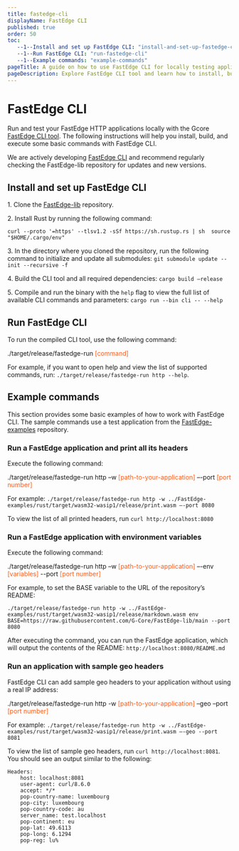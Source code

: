 ```yaml
---
title: fastedge-cli
displayName: FastEdge CLI
published: true
order: 50
toc:
   --1--Install and set up FastEdge CLI: "install-and-set-up-fastedge-cli"
   --1--Run FastEdge CLI: "run-fastedge-cli"
   --1--Example commands: "example-commands"   
pageTitle: A guide on how to use FastEdge CLI for locally testing applications | Gcore
pageDescription: Explore FastEdge CLI tool and learn how to install, build, and run it locally to test FastEdge applications. Check example commands for using the CLI tool.
---
```

# FastEdge CLI  

Run and test your FastEdge HTTP applications locally with the Gcore <a href="https://github.com/G-Core/FastEdge-lib" target="_blank">FastEdge CLI tool</a>. The following instructions will help you install, build, and execute some basic commands with FastEdge CLI. 

<alert-element type="tip" title="Tip">

We are actively developing <a href="https://github.com/G-Core/FastEdge-lib" target="_blank">FastEdge CLI</a> and recommend regularly checking the FastEdge-lib repository for updates and new versions. 

</alert-element>

## Install and set up FastEdge CLI  

1\. Clone the <a href="https://github.com/G-Core/FastEdge-lib" target="_blank">FastEdge-lib</a> repository. 

2\. Install Rust by running the following command:  

`curl --proto '=https' --tlsv1.2 -sSf https://sh.rustup.rs | sh 
source "$HOME/.cargo/env"`  

3\. In the directory where you cloned the repository, run the following command to initialize and update all submodules: `git submodule update --init --recursive -f` 

4\. Build the CLI tool and all required dependencies: `cargo build –release`

5\. Compile and run the binary with the `help` flag to view the full list of available CLI commands and parameters: `cargo run --bin cli -- --help`

## Run FastEdge CLI

To run the compiled CLI tool, use the following command:

<code-block>

./target/release/fastedge-run <span style="color:#FF5913">[command]</span>

</code-block>

For example, if you want to open help and view the list of supported commands, run: `./target/release/fastedge-run http --help`.

## Example commands

This section provides some basic examples of how to work with FastEdge CLI. The sample commands use a test application from the <a href="https://github.com/G-Core/FastEdge-examples" target="_blank">FastEdge-examples</a> repository. 

### Run a FastEdge application and print all its headers 

Execute the following command: 

<code-block>

./target/release/fastedge-run http –w <span style="color:#FF5913">[path-to-your-application]</span> –-port <span style="color:#FF5913">[port number]</span>

</code-block>

For example:  `./target/release/fastedge-run http -w ../FastEdge-examples/rust/target/wasm32-wasip1/release/print.wasm –-port 8080`

To view the list of all printed headers, run `curl http://localhost:8080`

### Run a FastEdge application with environment variables

Execute the following command: 

<code-block>

./target/release/fastedge-run http –w <span style="color:#FF5913">[path-to-your-application]</span> –-env <span style="color:#FF5913">[variables]</span> --port <span style="color:#FF5913">[port number]</span> 

</code-block>

For example, to set the BASE variable to the URL of the repository’s README:  

`./target/release/fastedge-run http -w ../FastEdge-examples/rust/target/wasm32-wasip1/release/markdown.wasm env BASE=https://raw.githubusercontent.com/G-Core/FastEdge-lib/main --port 8080`

After executing the command, you can run the FastEdge application, which will output the contents of the README: `http://localhost:8080/README.md`

### Run an application with sample geo headers 

FastEdge CLI can add sample geo headers to your application without using a real IP address: 

<code-block>

./target/release/fastedge-run http -w <span style="color:#FF5913">[path-to-your-application]</span> –geo –port <span style="color:#FF5913">[port number]</span> 

</code-block>

For example:  `./target/release/fastedge-run http -w ../FastEdge-examples/rust/target/wasm32-wasip1/release/print.wasm –-geo --port 8081` 

To view the list of sample geo headers, run `curl http://localhost:8081`. You should see an output similar to the following: 

```
Headers:
    host: localhost:8081
    user-agent: curl/8.6.0
    accept: */*
    pop-country-name: luxembourg
    pop-city: luxembourg
    pop-country-code: au
    server_name: test.localhost
    pop-continent: eu
    pop-lat: 49.6113
    pop-long: 6.1294
    pop-reg: lu%
```    
